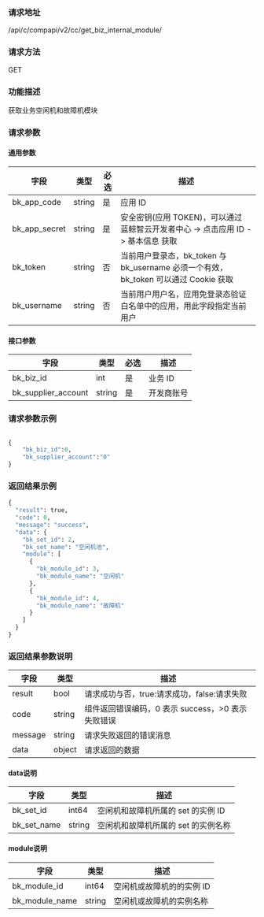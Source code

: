 ### 请求地址

/api/c/compapi/v2/cc/get_biz_internal_module/

### 请求方法

GET

### 功能描述

获取业务空闲机和故障机模块

### 请求参数

#### 通用参数

| 字段 | 类型 | 必选 |  描述 |
|-----------|------------|--------|------------|
| bk_app_code  |  string    | 是 | 应用 ID     |
| bk_app_secret|  string    | 是 | 安全密钥(应用 TOKEN)，可以通过 蓝鲸智云开发者中心 -&gt; 点击应用 ID -&gt; 基本信息 获取 |
| bk_token     |  string    | 否 | 当前用户登录态，bk_token 与 bk_username 必须一个有效，bk_token 可以通过 Cookie 获取 |
| bk_username  |  string    | 否 | 当前用户用户名，应用免登录态验证白名单中的应用，用此字段指定当前用户 |

#### 接口参数

| 字段      |  类型      | 必选   |  描述      |
|-----------|------------|--------|------------|
| bk_biz_id | int        | 是     | 业务 ID     |
| bk_supplier_account | string        | 是     | 开发商账号    |

### 请求参数示例

```python

{
    "bk_biz_id":0,
    "bk_supplier_account":"0"
}
```

### 返回结果示例

```python
{
  "result": true,
  "code": 0,
  "message": "success",
  "data": {
    "bk_set_id": 2,
    "bk_set_name": "空闲机池",
    "module": [
      {
        "bk_module_id": 3,
        "bk_module_name": "空闲机"
      },
      {
        "bk_module_id": 4,
        "bk_module_name": "故障机"
      }
    ]
  }
}
```

### 返回结果参数说明

| 字段      | 类型      | 描述      |
|-----------|-----------|-----------|
| result    | bool      | 请求成功与否，true:请求成功，false:请求失败 |
| code      | string    | 组件返回错误编码，0 表示 success，>0 表示失败错误 |
| message   | string    | 请求失败返回的错误消息 |
| data      | object    | 请求返回的数据 |

#### data说明
| 字段      |  类型      |  描述      |
|-----------|------------|------------|
| bk_set_id | int64 | 空闲机和故障机所属的 set 的实例  ID |
| bk_set_name | string |空闲机和故障机所属的 set 的实例名称|

#### module说明
| 字段      |  类型      |  描述      |
|-----------|------------|------------|
| bk_module_id | int64 | 空闲机或故障机的的实例 ID |
| bk_module_name | string |空闲机或故障机的实例名称|
